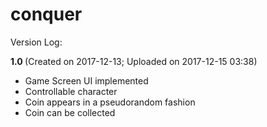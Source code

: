 # conquer

Version Log:

<strong> 1.0 </strong> (Created on 2017-12-13; Uploaded on 2017-12-15 03:38)
* Game Screen UI implemented
* Controllable character
* Coin appears in a pseudorandom fashion
* Coin can be collected
